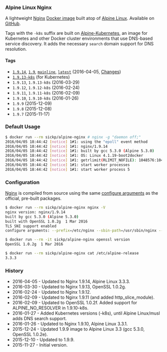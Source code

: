 ### Alpine Linux Nginx

A lightweight [Nginx][nginx] [Docker image][dockerhub_project] built atop of [Alpine Linux][alpine_linux]. Available on [GitHub][github_project].

Tags with the `-k8s` suffix are built on [Alpine-Kubernetes][alpine_kubernetes], an image for Kubernetes and other Docker cluster environments that use DNS-based service discovery. It adds the necessary `search` domain support for DNS resolution.


#### Tags

* [`1.9.14`][dockerfile_1_9], [`1.9`][dockerfile_1_9], [`mainline`][dockerfile_1_9], [`latest`][dockerfile_1_9] (2016-04-05, [Changes][nginx_changes])
* [`1.9.13-k8s`][dockerfile_1_9_k8s] (for Kubernetes)
* `1.9.13`, `1.9.13-k8s` (2016-03-29)
* `1.9.12`, `1.9.12-k8s` (2016-02-24)
* `1.9.11`, `1.9.11-k8s` (2016-02-09)
* `1.9.10`, `1.9.10-k8s` (2016-01-26)
* `1.9.9` (2015-12-09)
* `1.9.8` (2015-12-08)
* `1.9.7` (2015-11-17)


### Default Usage

```bash
$ docker run --rm sickp/alpine-nginx # nginx -g "daemon off;"
2016/04/05 18:44:42 [notice] 1#1: using the "epoll" event method
2016/04/05 18:44:42 [notice] 1#1: nginx/1.9.14
2016/04/05 18:44:42 [notice] 1#1: built by gcc 5.3.0 (Alpine 5.3.0)
2016/04/05 18:44:42 [notice] 1#1: OS: Linux 4.1.19-boot2docker
2016/04/05 18:44:42 [notice] 1#1: getrlimit(RLIMIT_NOFILE): 1048576:1048576
2016/04/05 18:44:42 [notice] 1#1: start worker processes
2016/04/05 18:44:42 [notice] 1#1: start worker process 5
```


### Configuration

[Nginx][nginx] is compiled from source using the same [configure arguments][nginx_configure] as the official, pre-built packages.

```bash
$ docker run --rm sickp/alpine-nginx nginx -V
nginx version: nginx/1.9.14
built by gcc 5.3.0 (Alpine 5.3.0)
built with OpenSSL 1.0.2g  1 Mar 2016
TLS SNI support enabled
configure arguments: --prefix=/etc/nginx --sbin-path=/usr/sbin/nginx --conf-path=/etc/nginx/nginx.conf --error-log-path=/var/log/nginx/error.log --http-log-path=/var/log/nginx/access.log --pid-path=/var/run/nginx.pid --lock-path=/var/run/nginx.lock --http-client-body-temp-path=/var/cache/nginx/client_temp --http-proxy-temp-path=/var/cache/nginx/proxy_temp --http-fastcgi-temp-path=/var/cache/nginx/fastcgi_temp --http-uwsgi-temp-path=/var/cache/nginx/uwsgi_temp --http-scgi-temp-path=/var/cache/nginx/scgi_temp --user=nginx --group=nginx --with-http_ssl_module --with-http_realip_module --with-http_addition_module --with-http_sub_module --with-http_dav_module --with-http_flv_module --with-http_mp4_module --with-http_gunzip_module --with-http_gzip_static_module --with-http_random_index_module --with-http_secure_link_module --with-http_stub_status_module --with-http_auth_request_module --with-mail --with-mail_ssl_module --with-file-aio --with-ipv6 --with-threads --with-stream --with-stream_ssl_module --with-http_slice_module --with-http_v2_module

$ docker run --rm -it sickp/alpine-nginx openssl version
OpenSSL 1.0.2g  1 Mar 2016

$ docker run --rm sickp/alpine-nginx cat /etc/alpine-release
3.3.3
```

### History

- 2016-04-05 - Updated to Nginx 1.9.14, Alpine Linux 3.3.3.
- 2016-03-30 - Updated to Nginx 1.9.13, OpenSSL 1.0.2g.
- 2016-02-24 - Updated to Nginx 1.9.12.
- 2016-02-09 - Updated to Nginx 1.9.11 (and added http_slice_module).
- 2016-02-09 - Updated to OpenSSL 1.0.2f. Added support for ALPINE_NO_RESOLVER in 1.9.10-k8s.
- 2016-01-27 - Added Kubernetes versions (-k8s), until Alpine Linux/musl adds DNS search support.
- 2016-01-26 - Updated to Nginx 1.9.10, Alpine Linux 3.3.1.
- 2015-12-24 - Updated 1.9.9 image to Alpine Linux 3.3 (gcc 5.3.0, OpenSSL 1.0.2e).
- 2015-12-10 - Updated to 1.9.9.
- 2015-11-27 - Initial version.

[alpine_kubernetes]:  https://hub.docker.com/r/janeczku/alpine-kubernetes/
[alpine_linux]:       https://hub.docker.com/_/alpine/
[dockerhub_project]:  https://hub.docker.com/r/sickp/alpine-nginx/
[dockerfile_1_9]:     https://github.com/sickp/docker-alpine-nginx/tree/master/versions/1.9.14/Dockerfile
[dockerfile_1_9_k8s]: https://github.com/sickp/docker-alpine-nginx/tree/master/versions/1.9.14-k8s/Dockerfile
[github_project]:     https://github.com/sickp/docker-alpine-nginx/
[nginx]:              http://nginx.org/
[nginx_changes]:      http://nginx.org/en/CHANGES
[nginx_configure]:    http://nginx.org/en/linux_packages.html#mainline
